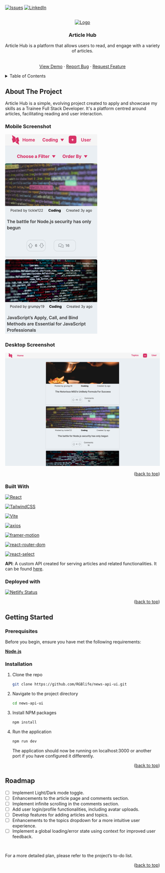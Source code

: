 <a name="readme-top"></a>

[![Issues](https://img.shields.io/github/issues/RGBlife/news-api-ui?style=for-the-badge)](https://github.com/RGBlife/news-api-ui/issues)
[![LinkedIn](https://img.shields.io/badge/-LinkedIn-black.svg?style=for-the-badge&logo=linkedin&colorB=555)](https://www.linkedin.com/in/bret-gomes/)

<br />

<div align="center">
  <a href="https://github.com/RGBlife/news-api-ui">
    <img src="https://api.iconify.design/iconamoon/news-duotone.svg?color=%231560bd" alt="Logo" width="80" height="80">
  </a>

<h3 align="center">Article Hub</h3>

  <p align="center">
    Article Hub is a platform that allows users to read, and engage with a variety of articles.
    <br />
    <br />
     <br />
    </strong>
    <a href="https://articlehub-ui.netlify.app/">View Demo</a>
    ·
    <a href="https://github.com/RGBlife/news-api-ui/issues">Report Bug</a>
    ·
    <a href="https://github.com/RGBlife/news-api-ui/issues">Request Feature</a>
  </p>
</div>

<details>
  <summary>Table of Contents</summary>
  <ol>
    <li>
      <a href="#about-the-project">About The Project</a>
      <ul>
        <li><a href="#screenshots">Screenshots</a></li>
        <li><a href="#built-with">Built With</a></li>
        <li><a href="#deployed-with">Deployed With</a></li>
      </ul>
    </li>
    <li>
      <a href="#getting-started">Getting Started</a>
      <ul>
        <li><a href="#prerequisites">Prerequisites</a></li>
        <li><a href="#installation">Installation</a></li>
      </ul>
    </li>
    <li><a href="#roadmap">Roadmap</a></li>
    <li><a href="#contributing">Contributing</a></li>
    <li><a href="#contact">Contact</a></li>
  </ol>
</details>

## About The Project

Article Hub is a simple, evolving project created to apply and showcase my skills as a Trainee Full Stack Developer. It's a platform centred around articles, facilitating reading and user interaction.

### Mobile Screenshot

<img src="./public/mobileview_iPhoneXR.png" alt="Screenshot of the Article Hub application on an iPhone XR" width="300px">

### Desktop Screenshot

<img src="./public/desktopview.png" alt="Screenshot of the Article Hub application on a desktop browser" width="800px">

<p align="right">(<a href="#readme-top">back to top</a>)</p>

### Built With

<div align="left">

<p><a href="https://reactjs.org/"><img src="https://img.shields.io/badge/React-20232A?style=for-the-badge&logo=react&logoColor=61DAFB" alt="React" /></a></p>

<p><a href="https://tailwindcss.com/"><img src="https://img.shields.io/badge/TailwindCSS-38B2AC?style=for-the-badge&logo=tailwind-css&logoColor=white" alt="TailwindCSS" /></a></p>

<p><a href="https://vitejs.dev/"><img src="https://img.shields.io/badge/Vite-646CFF?style=for-the-badge&logo=vite&logoColor=white" alt="Vite" /></a></p>

<p><a href="https://axios-http.com/"><img src="https://img.shields.io/badge/axios-61DAFB?style=for-the-badge&logo=javascript&logoColor=white" alt="axios" /></a></p>

<p><a href="https://www.framer.com/api/motion/"><img src="https://img.shields.io/badge/framer--motion-0055FF?style=for-the-badge&logo=framer&logoColor=white" alt="framer-motion" /></a></p>

<p><a href="https://reactrouter.com/"><img src="https://img.shields.io/badge/react--router--dom-CA4245?style=for-the-badge&logo=react-router&logoColor=white" alt="react-router-dom" /></a></p>

<p><a href="https://react-select.com/"><img src="https://img.shields.io/badge/react--select-FF7F00?style=for-the-badge&logo=react&logoColor=white" alt="react-select" /></a></p>

**API**: A custom API created for serving articles and related functionalities. It can be found [here](https://github.com/RGBlife/news-api).

</div>

### Deployed with

<div align="left">

<p><a href="https://app.netlify.com/sites/articlehub-ui/deploys"><img src="https://api.netlify.com/api/v1/badges/9f1689ae-30d4-4557-898c-f3188e289a0d/deploy-status" alt="Netlify Status" /></a></p>

</div>

<p align="right">(<a href="#readme-top">back to top</a>)</p>

## Getting Started

### Prerequisites

Before you begin, ensure you have met the following requirements:

**[Node.js](https://nodejs.org/)**

### Installation

1. Clone the repo
   ```sh
   git clone https://github.com/RGBlife/news-api-ui.git
   ```
2. Navigate to the project directory
   ```sh
   cd news-api-ui
   ```
3. Install NPM packages
   ```sh
   npm install
   ```
4. Run the application
   ```js
   npm run dev
   ```
   The application should now be running on localhost:3000 or another port if you have configured it differently.

<p align="right">(<a href="#readme-top">back to top</a>)</p>

## Roadmap

<div align="left">

- [ ] Implement Light/Dark mode toggle.
- [ ] Enhancements to the article page and comments section.
- [ ] Implement infinite scrolling in the comments section.
- [ ] Add user login/profile functionalities, including avatar uploads.
- [ ] Develop features for adding articles and topics.
- [ ] Enhancements to the topics dropdown for a more intuitive user experience.
- [ ] Implement a global loading/error state using context for improved user feedback.

</div>

<br>
<p align="left">For a more detailed plan, please refer to the project’s to-do list.</p>

<p align="right">(<a href="#readme-top">back to top</a>)</p>
